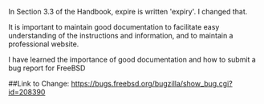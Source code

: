 In Section 3.3 of the Handbook, expire is written 'expiry'. I changed that.

It is important to maintain good documentation to facilitate easy understanding of the instructions and information, and to maintain a professional website.

I have learned the importance of good documentation and how to submit a bug report for FreeBSD

##Link to Change:
https://bugs.freebsd.org/bugzilla/show_bug.cgi?id=208390



